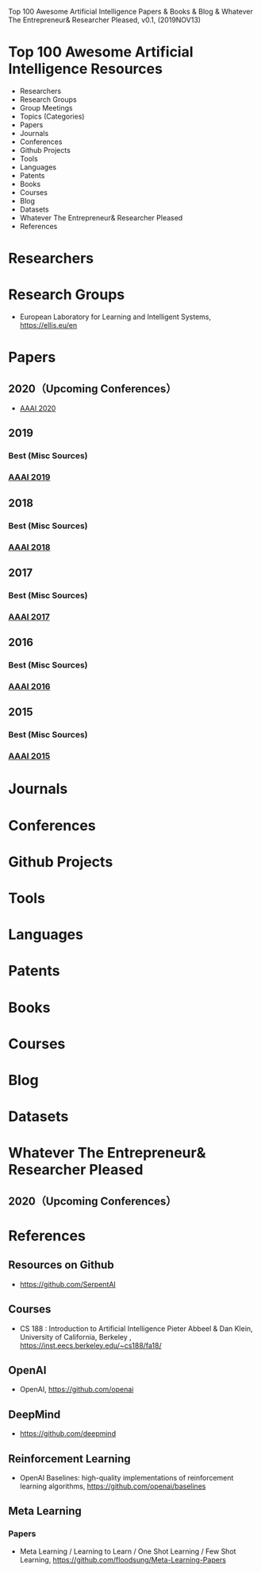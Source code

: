 Top 100 Awesome Artificial Intelligence Papers & Books & Blog & Whatever The Entrepreneur& Researcher Pleased, v0.1, 
(2019NOV13)

# Top 100 Awesome Artificial Intelligence Resources
+ Researchers
+ Research Groups
+ Group Meetings
+ Topics (Categories)
+ Papers
+ Journals
+ Conferences
+ Github Projects
+ Tools
+ Languages
+ Patents
+ Books
+ Courses
+ Blog
+ Datasets
+ Whatever The Entrepreneur& Researcher Pleased
+ References

# Researchers


# Research Groups
+ European Laboratory for Learning and Intelligent Systems, https://ellis.eu/en

# Papers
## 2020（Upcoming Conferences）
+ [AAAI 2020](https://aaai.org/Conferences/AAAI-20/)

## 2019

### Best (Misc Sources)

### [AAAI 2019](https://aaai.org/Conferences/AAAI-19/)

## 2018

### Best (Misc Sources)

### [AAAI 2018](https://aaai.org/Conferences/AAAI-18/)

## 2017

### Best (Misc Sources)

### [AAAI 2017](https://aaai.org/Conferences/AAAI-17/)

## 2016

### Best (Misc Sources)

### [AAAI 2016](https://aaai.org/Conferences/AAAI-16/)

## 2015

### Best (Misc Sources)

### [AAAI 2015](https://aaai.org/Conferences/AAAI-15/)


# Journals

# Conferences

# Github Projects

# Tools

# Languages

# Patents

# Books

# Courses

# Blog

# Datasets

# Whatever The Entrepreneur& Researcher Pleased

## 2020（Upcoming Conferences）


# References 

## Resources on Github
+ https://github.com/SerpentAI


## Courses
+ CS 188 : Introduction to Artificial Intelligence  Pieter Abbeel & Dan Klein, University of California, Berkeley , https://inst.eecs.berkeley.edu/~cs188/fa18/

## OpenAI
+ OpenAI, https://github.com/openai

## DeepMind
+ https://github.com/deepmind

## Reinforcement Learning
+ OpenAI Baselines: high-quality implementations of reinforcement learning algorithms, https://github.com/openai/baselines

## Meta Learning

### Papers
+ Meta Learning / Learning to Learn / One Shot Learning / Few Shot Learning, https://github.com/floodsung/Meta-Learning-Papers

